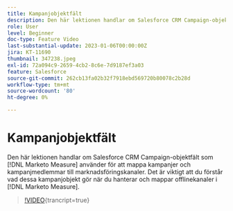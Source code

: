 ```yaml
---
title: Kampanjobjektfält
description: Den här lektionen handlar om Salesforce CRM Campaign-objektfält som  [!DNL Marketo Measure]  använder för att mappa kampanjer och kampanjmedlemmar till marknadsföringskanaler. Det är viktigt att du förstår vad dessa kampanjobjekt gör när du hanterar och mappar offlinekanaler i  [!DNL Marketo Measure].
role: User
level: Beginner
doc-type: Feature Video
last-substantial-update: 2023-01-06T00:00:00Z
jira: KT-11690
thumbnail: 347238.jpeg
exl-id: 72a094c9-2659-4cb2-8c6e-7d9187ef3a03
feature: Salesforce
source-git-commit: 262cb13fa02b32f7918ebd569720b80078c2b28d
workflow-type: tm+mt
source-wordcount: '80'
ht-degree: 0%

---
```


# Kampanjobjektfält

Den här lektionen handlar om Salesforce CRM Campaign-objektfält som [!DNL Marketo Measure] använder för att mappa kampanjer och kampanjmedlemmar till marknadsföringskanaler. Det är viktigt att du förstår vad dessa kampanjobjekt gör när du hanterar och mappar offlinekanaler i [!DNL Marketo Measure].

>[!VIDEO](https://video.tv.adobe.com/v/347238/?learn=on){trancript=true}
